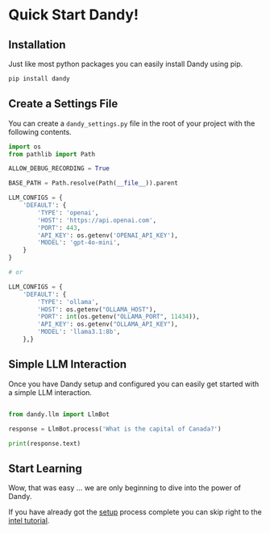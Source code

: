 # Quick Start Dandy!

## Installation

Just like most python packages you can easily install Dandy using pip.

``` bash
pip install dandy
```

## Create a Settings File

You can create a `dandy_settings.py` file in the root of your project with the following contents.  

```python title="dandy_settings.py"
import os
from pathlib import Path

ALLOW_DEBUG_RECORDING = True

BASE_PATH = Path.resolve(Path(__file__)).parent

LLM_CONFIGS = {
    'DEFAULT': {
        'TYPE': 'openai',
        'HOST': 'https://api.openai.com',
        'PORT': 443,
        'API_KEY': os.getenv('OPENAI_API_KEY'),
        'MODEL': 'gpt-4o-mini',
    }
}

# or

LLM_CONFIGS = {
    'DEFAULT': {
        'TYPE': 'ollama',
        'HOST': os.getenv("OLLAMA_HOST"),
        'PORT': int(os.getenv("OLLAMA_PORT", 11434)),
        'API_KEY': os.getenv("OLLAMA_API_KEY"), 
        'MODEL': 'llama3.1:8b',
    },}
```

## Simple LLM Interaction

Once you have Dandy setup and configured you can easily get started with a simple LLM interaction.

```python exec="True" source="above" source="material-block"

from dandy.llm import LlmBot

response = LlmBot.process('What is the capital of Canada?')

print(response.text)

```

## Start Learning

Wow, that was easy ... we are only beginning to dive into the power of Dandy.

If you have already got the [setup](../tutorials/01_setup) process complete you can skip right to the [intel tutorial](../tutorials/02_intel).